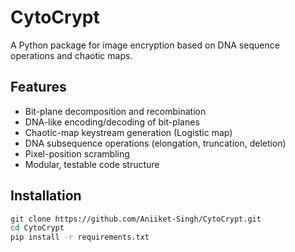 # CytoCrypt

A Python package for image encryption based on DNA sequence operations and chaotic maps.

## Features
- Bit-plane decomposition and recombination
- DNA-like encoding/decoding of bit-planes
- Chaotic-map keystream generation (Logistic map)
- DNA subsequence operations (elongation, truncation, deletion)
- Pixel-position scrambling
- Modular, testable code structure

## Installation
```bash
git clone https://github.com/Aniiket-Singh/CytoCrypt.git
cd CytoCrypt
pip install -r requirements.txt